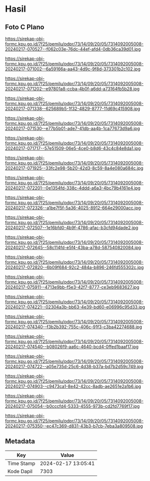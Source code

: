 # Hasil

## Foto C Plano

https://sirekap-obj-formc.kpu.go.id/7f25/pemilu/pdpr/73/14/09/20/05/7314092005008-20240217-070527--f062c03e-76dc-44ef-afd4-0db36ca39d01.jpg

https://sirekap-obj-formc.kpu.go.id/7f25/pemilu/pdpr/73/14/09/20/05/7314092005008-20240217-071002--6a59166a-aa43-4d9c-9f8d-373301b2c102.jpg

https://sirekap-obj-formc.kpu.go.id/7f25/pemilu/pdpr/73/14/09/20/05/7314092005008-20240217-071202--e97801a8-ccba-4b0f-a6dd-a73164fb5b28.jpg

https://sirekap-obj-formc.kpu.go.id/7f25/pemilu/pdpr/73/14/09/20/05/7314092005008-20240217-071338--625689b5-1f32-4829-8777-11d69c415908.jpg

https://sirekap-obj-formc.kpu.go.id/7f25/pemilu/pdpr/73/14/09/20/05/7314092005008-20240217-071530--e77b5b01-ade7-41db-aa4b-1ca77673d9a6.jpg

https://sirekap-obj-formc.kpu.go.id/7f25/pemilu/pdpr/73/14/09/20/05/7314092005008-20240217-071717--57e51509-06e5-4ce0-b8d6-43c4c84e8da1.jpg

https://sirekap-obj-formc.kpu.go.id/7f25/pemilu/pdpr/73/14/09/20/05/7314092005008-20240217-071925--33fc2e98-5b20-42d3-8c59-8a4e080a684c.jpg

https://sirekap-obj-formc.kpu.go.id/7f25/pemilu/pdpr/73/14/09/20/05/7314092005008-20240217-072201--0e1354fd-338c-4ddd-a6a3-4bc79b4161e4.jpg

https://sirekap-obj-formc.kpu.go.id/7f25/pemilu/pdpr/73/14/09/20/05/7314092005008-20240217-072326--a1be7f5f-5a36-4025-8912-664e29000acc.jpg

https://sirekap-obj-formc.kpu.go.id/7f25/pemilu/pdpr/73/14/09/20/05/7314092005008-20240217-072507--1e16bfd0-4b9f-4786-afac-b3cfd94dade2.jpg

https://sirekap-obj-formc.kpu.go.id/7f25/pemilu/pdpr/73/14/09/20/05/7314092005008-20240217-072645--58c114fd-e5f4-43ba-a78d-587540820084.jpg

https://sirekap-obj-formc.kpu.go.id/7f25/pemilu/pdpr/73/14/09/20/05/7314092005008-20240217-072820--6b09f684-92c2-484a-b896-246fd555302c.jpg

https://sirekap-obj-formc.kpu.go.id/7f25/pemilu/pdpr/73/14/09/20/05/7314092005008-20240217-075911--4713e9bb-f5e3-42f7-8777-ce3eb9683627.jpg

https://sirekap-obj-formc.kpu.go.id/7f25/pemilu/pdpr/73/14/09/20/05/7314092005008-20240217-074221--02304a3b-bb63-4e39-bd60-e06996c95d33.jpg

https://sirekap-obj-formc.kpu.go.id/7f25/pemilu/pdpr/73/14/09/20/05/7314092005008-20240217-074340--f3b2b392-755c-406c-91f3-c3ba42274688.jpg

https://sirekap-obj-formc.kpu.go.id/7f25/pemilu/pdpr/73/14/09/20/05/7314092005008-20240217-074540--b08026f9-aa6c-4640-bcd4-0ffed1baaf17.jpg

https://sirekap-obj-formc.kpu.go.id/7f25/pemilu/pdpr/73/14/09/20/05/7314092005008-20240217-074722--a05e735d-25c6-4d38-b37a-bd7b2d59c749.jpg

https://sirekap-obj-formc.kpu.go.id/7f25/pemilu/pdpr/73/14/09/20/05/7314092005008-20240217-074903--c9473ca1-8e42-42cc-8adb-ae2651e2a1b6.jpg

https://sirekap-obj-formc.kpu.go.id/7f25/pemilu/pdpr/73/14/09/20/05/7314092005008-20240217-075054--b0cccfd4-5333-4555-973b-cd2fd7769f17.jpg

https://sirekap-obj-formc.kpu.go.id/7f25/pemilu/pdpr/73/14/09/20/05/7314092005008-20240217-075350--ec47c369-d831-43b3-b7cb-7eba3a809508.jpg


## Metadata

| Key        | Value               |
| ---------- | ------------------- |
| Time Stamp | 2024-02-17 13:05:41 |
| Kode Dapil | 7303                |



